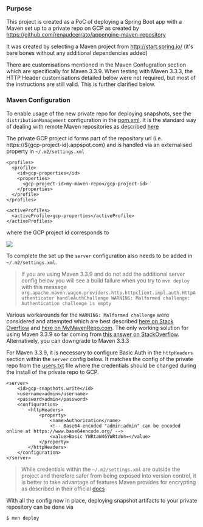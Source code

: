 ### Purpose

This project is created as a PoC of deploying a Spring Boot app with a Maven set up to a private repo on GCP as created by https://github.com/renaudcerrato/appengine-maven-repository

It was created by selecting a Maven project from http://start.spring.io/ (it's bare bones without any additional dependencies added)

There are customisations mentioned in the Maven Confugration section which are specifically for Maven 3.3.9. When testing with Maven 3.3.3, the HTTP Header customisations detailed below were not required, but most of the instructions are still valid. This is further clarified below.

### Maven Configuration

To enable usage of the new private repo for deploying snapshots, see the `distributionManagement` configuration in the [pom.xml](pom.xml). It is the standard way of dealing with remote Maven repositories as described [here](http://maven.apache.org/plugins/maven-deploy-plugin/usage.html)

The private GCP project id forms part of the repository url (i.e. https://${gcp-project-id}.appspot.com) and is handled via an externalised property in `~/.m2/settings.xml`

```maven
<profiles>
  <profile>
    <id>gcp-properties</id>
    <properties>
      <gcp-project-id>my-maven-repo</gcp-project-id>
    </properties>
  </profile>
</profiles>

<activeProfiles>
  <activeProfile>gcp-properties</activeProfile>
</activeProfiles>
```

where the GCP project id corresponds to

![](http://i.imgur.com/iSt98wWl.png)

To complete the set up the `server` configuration also needs to be added in `~/.m2/settings.xml`. 

> If you are using Maven 3.3.9 and do not add the additional server config below you will see a build failure when you try to `mvn deploy` with this message  `org.apache.maven.wagon.providers.http.httpclient.impl.auth.HttpAuthenticator handleAuthChallenge
WARNING: Malformed challenge: Authentication challenge is empty`

Various workarounds for the `WARNING: Malformed challenge` were considered and attempted which are best described [here on Stack Overflow](http://stackoverflow.com/questions/1280747/accessing-an-artifactory-maven-repo-that-requires-basic-auth) and [here on MyMavenRepo.com](https://mymavenrepo.com/docs/maven.auth.html). The only working solution for using Maven 3.3.9 so far coming from [this answer on StackOverflow](http://stackoverflow.com/a/10985349/752167). Alternatively, you can downgrade to Maven 3.3.3

For Maven 3.3.9, it is necessary to configure Basic Auth in the `httpHeaders` section within the `server` config below. It matches the config of the private repo from the [users.txt](https://github.com/renaudcerrato/appengine-maven-repository/blob/master/src/main/webapp/WEB-INF/users.txt) file where the credentials should be changed during the install of the private repo to GCP.

```maven
<server>
    <id>gcp-snapshots.write</id>
    <username>admin</username>
	<password>admin</password>
    <configuration>
        <httpHeaders>
            <property>
                <name>Authorization</name>
                <!-- Base64-encoded "admin:admin" can be encoded online at https://www.base64encode.org/ -->
                <value>Basic YWRtaW46YWRtaW4=</value>
            </property>
        </httpHeaders>
    </configuration>
</server>
```
> While credentials within the `~/.m2/settings.xml` are outside the project and therefore safer from being exposed into version control, it is better to take advantage of features Maven provides for encrypting as described in their official [docs](https://maven.apache.org/guides/mini/guide-encryption.html)

With all the config now in place, deploying snapshot artifacts to your private repository can be done via

```bash
$ mvn deploy
```
